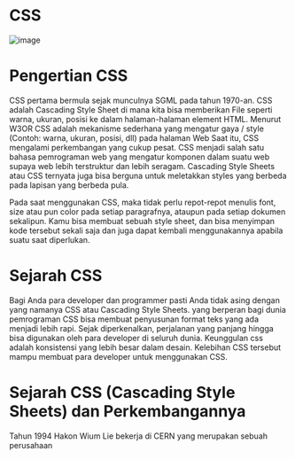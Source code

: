 # CSS
![image](https://github.com/itsolution405/HTML-CSS/assets/141856824/4cf515f2-e80f-42b7-bfe2-d37317c00256)

# Pengertian CSS
CSS pertama bermula sejak munculnya SGML pada tahun 1970-an.
CSS adalah Cascading Style Sheet di mana kita bisa memberikan File seperti warna, ukuran, posisi ke dalam halaman-halaman element HTML.
Menurut W3OR CSS adalah mekanisme sederhana yang mengatur gaya / style (Contoh: warna, ukuran, posisi, dll) pada halaman Web
Saat itu, CSS mengalami perkembangan yang cukup pesat.
CSS menjadi salah satu bahasa pemrograman web yang mengatur komponen dalam suatu web supaya web lebih terstruktur dan lebih seragam.
Cascading Style Sheets atau CSS ternyata juga bisa berguna untuk meletakkan styles yang berbeda pada lapisan yang berbeda pula. 

Pada saat menggunakan CSS, maka tidak perlu repot-repot menulis font, size atau pun color pada setiap paragrafnya, ataupun pada setiap dokumen sekalipun. Kamu bisa membuat sebuah style sheet, dan bisa menyimpan kode tersebut sekali saja dan juga dapat kembali menggunakannya apabila suatu saat diperlukan.

# Sejarah CSS
Bagi Anda para developer dan programmer pasti Anda tidak asing dengan yang namanya CSS atau Cascading Style Sheets. yang berperan bagi dunia pemrograman
CSS bisa membuat penyusunan format teks yang ada menjadi lebih rapi.
Sejak diperkenalkan, perjalanan yang panjang hingga bisa digunakan oleh para developer di seluruh dunia.
Keunggulan css adalah konsistensi yang lebih besar dalam desain.
Kelebihan CSS tersebut mampu membuat para developer untuk menggunakan CSS.

# Sejarah CSS (Cascading Style Sheets) dan Perkembangannya
Tahun 1994 Hakon Wium Lie bekerja di CERN yang merupakan sebuah perusahaan
